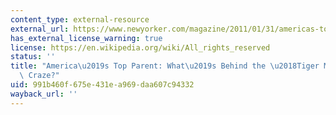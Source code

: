 ```yaml
---
content_type: external-resource
external_url: https://www.newyorker.com/magazine/2011/01/31/americas-top-parent
has_external_license_warning: true
license: https://en.wikipedia.org/wiki/All_rights_reserved
status: ''
title: "America\u2019s Top Parent: What\u2019s Behind the \u2018Tiger Mother\u2019\
  \ Craze?"
uid: 991b460f-675e-431e-a969-daa607c94332
wayback_url: ''
---
```

